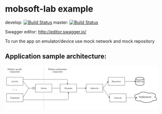# mobsoft-lab example
develop: [![Build Status](https://travis-ci.org/bpatrik/mobsoft-lab.svg?branch=develop)](https://travis-ci.org/bpatrik/mobsoft-lab)
master: [![Build Status](https://travis-ci.org/bpatrik/mobsoft-lab.svg?branch=master)](https://travis-ci.org/bpatrik/mobsoft-lab)

Swagger editor:
http://editor.swagger.io/

To run the app on emulator/device use mock network and mock repository

## Application sample architecture:

[![architecture](arch.png?raw=true)](arch.png?raw=true)